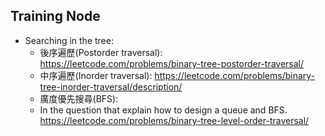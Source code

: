 ## Training Node
- Searching in the tree:
    - 後序遍歷(Postorder traversal): https://leetcode.com/problems/binary-tree-postorder-traversal/
    - 中序遍歷(Inorder traversal): https://leetcode.com/problems/binary-tree-inorder-traversal/description/
    - 廣度優先搜尋(BFS):
     - In the question that explain how to design a queue and BFS.
    https://leetcode.com/problems/binary-tree-level-order-traversal/